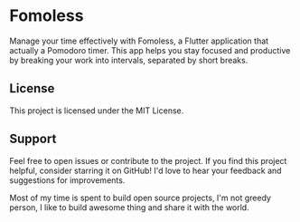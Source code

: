 # Fomoless

Manage your time effectively with Fomoless, a Flutter application that actually a Pomodoro timer. This app helps you stay focused and productive by breaking your work into intervals, separated by short breaks.

## License

This project is licensed under the MIT License.

## Support

Feel free to open issues or contribute to the project. If you find this project helpful, consider starring it on GitHub! I'd love to hear your feedback and suggestions for improvements.

Most of my time is spent to build open source projects, I'm not greedy person, I like to build awesome thing and share it with the world.
